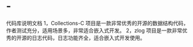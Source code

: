 # -
代码库说明文档
1，Collections-C 项目是一款非常优秀的开源的数据结构代码，作者测试充分，适用场景多，非常适合嵌入式开发。
2，zlog 项目是一款非常优秀的开源的日志代码，日志功能齐全，适合嵌入式开发使用。
